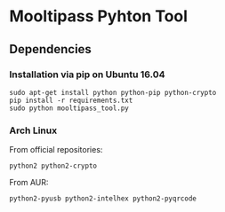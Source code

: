 # Mooltipass Pyhton Tool

## Dependencies

### Installation via pip on Ubuntu 16.04
```
sudo apt-get install python python-pip python-crypto
pip install -r requirements.txt
sudo python mooltipass_tool.py
```

### Arch Linux

From official repositories:
```
python2 python2-crypto
```

From AUR:
```
python2-pyusb python2-intelhex python2-pyqrcode
```
